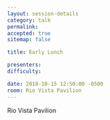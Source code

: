 ```yaml
---
layout: session-details
category: talk
permalink:
accepted: true
sitemap: false

title: Early Lunch

presenters:
difficulty:

date: 2018-10-15 12:50:00 -0500
room: Rio Vista Pavilion
---
```

Rio Vista Pavilion
